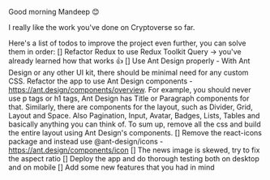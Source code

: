 Good morning Mandeep 😊

I really like the work you've done on Cryptoverse so far. 

Here's a list of todos to improve the project even further, you can solve them in order:
[]  Refactor Redux to use Redux Toolkit Query -> you've already learned how that works 👍
[]  Use Ant Design properly - With Ant Design or any other UI kit, there should be minimal need for any custom CSS.
    Refactor the app to use Ant Design components - https://ant.design/components/overview.
    For example, you should never use p tags or h1 tags, Ant Design has Title or Paragraph components for that.
    Similarly, there are components for the layout, such as Divider, Grid, Layout and Space.
    Also Pagination, Input, Avatar, Badges, Lists, Tables and basically anything you can think of.
    To sum up, remove all the css and build the entire layout using Ant Design's components.
[]  Remove the react-icons package and instead use @ant-design/icons - https://ant.design/components/icon
[]  The news image is skewed, try to fix the aspect ratio
[]  Deploy the app and do thorough testing both on desktop and on mobile
[]  Add some new features that you had in mind